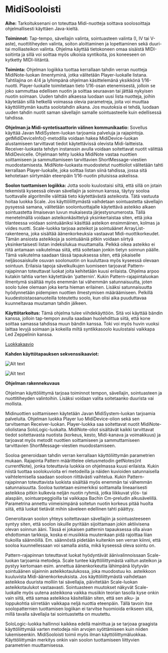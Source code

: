 # MidiSooloisti

**Aihe:** Tarkoituksenani on toteuttaa Midi-nuotteja soittava soolosoittaja ohjelmallisesti käyttäen Java-kieltä.

**Toiminnot:** Tap-tempo, sävellajin valinta, sointuasteen valinta (I, IV tai V-aste), nuottitiheyden valinta, soiton aloittaminen ja lopettaminen sekä duuri- tai molliasteikon valinta. Ohjelma käyttää tietokoneen omaa sisäistä MIDI-soitinta ja sillä voi soittaa myös ulkoisia syntikoita, jos koneeseen on kytketty MIDI-liitäntä.

**Toiminta:** Ohjelman logiikka tuottaa kerrallaan tahdin verran nuotteja MidiNote-luokan ilmentyminä, jotka välitetään Player-luokalle listana. Tahtilajina on 4/4 ja lyhimpänä ohjelman käsittelemänä yksikkönä 1/16-nuotti. Player-luokalle toimitetaan tieto 1/16-osan etenemisestä, jolloin se joko sammuttaa edellisen nuotin ja soittaa seuraavan tai jättää nykyisen nuotin soimaan.
Uuden tahdin alkaessa luodaan uusi lista nuotteja, joihin käytetään sillä hetkellä voimassa olevia parametreja, joita voi muuttaa käyttöliittymän kautta soolotahdin aikana. Jos muutoksia ei tehdä, luodaan uuden tahdin nuotit saman sävellajin samalle sointuasteelle kuin edellisessä tahdissa.

**Ohjelman ja Midi-syntetisaattorin välinen kommunikaatio:** Sovellus käyttää Javan MidiSystem-luokan tarjoamia palveluja ja rajapintoja. getMidiDeviceInfo()-metodilla voidaan hakea MidiDevice-luokan alustamiseen tarvittavat tiedot käytettävissä olevista Midi-laitteista. Receiver-luokasta tehdyn instanssin avulla voidaan soitettavat nuotit välittää MidiDevicelle.
Ohjelmaan tehty luokka MidiNote vastaa nuottien soittamiseen ja sammuttamiseen tarvittavien ShortMessage-viestien muodostamisesta. MidiNote-luokasta muodostetut nuottioliot välitetään tahti kerrallaan Player-luokalle, joka soittaa listan siinä tahdissa, jossa sitä kehotetaan siirtymään eteenpäin 1/16-nuotin pituisissa askelissa.

**Soolon tuottamisen logiikka:** Jotta soolo kuulostaisi siltä, että sillä on jotain tekemistä kyseessä olevan sävellajin ja soinnun kanssa, täytyy sooloa tuottavalle algoritmille välittää tieto käytettävästä asteikosta. Tätä vastuuta hoitaa luokka Scale. Jos käyttöliittymästä vaihdetaan sointuastetta sävellajin pysyessä samana, välitetään soolontuottajalle käytettävä asteikko alkaen sointuastetta ilmaisevan luvun mukaisesta järjestysnumerosta. Tällä menetelmällä voidaan asteikonkäsittelyä yksinkertaistaa siten, että joka tilanteessa voidaan sointuääniksi käsittää asteikon ensimmäinen, kolmas ja viides nuotti. Scale-luokka tarjoaa asteikot ja sointuäänet ArrayList-rakenteena, joka sisältää äänenkorkeuksia vastaavat Midi-nuottikorkeudet. Tämän ansiosta asteikkoja ja sointuääniä pitkin voidaan siirtyä yksinkertaisesti listan indeksilukua muuttamalla. Pelkkä oikea asteikko ei riitä antamaan vaikutelmaa siitä, että soitetaan jonkin tietyn soinnun päälle. Tämä vaikutelma saadaan tässä tapauksessa siten, että jokaiselle neljäsosaiskulle osuvan soolonuotin on kuuluttava myös kyseessä olevaan sointuun. Erilaisia tapoja sävelkulkujen luomiseen tarjoavat Pattern-rajapinnan toteuttavat luokat joita kehitetään kuusi erilaista. Ohjelma arpoo kutakin tahtia varten käytettävän 'patternin'. Kukin Pattern-rajapintaluokan ilmentymä sisältää myös enemmän tai vähemmän satunnaisuutta, joten soolo tulee olemaan joka kerta hieman erilainen. Lisäksi satunnaisuutta hyödynnetään pidempien nuottien ilmestymisen määräämiseen. Pelkillä kuudestoistaosanuoteilla toteutettu soolo, kun olisi aika puuduttavaa kuunneltavaa muutaman tahdin jälkeen.

**Käyttötarkoitus:** Tämä ohjelma tulee viihdekäyttöön. Sitä voi käyttää bändin kanssa, jolloin tap-tempon avulla saadaan huolehdittua siitä, että kone soittaa samassa tahdissa muun bändin kanssa. Toki voi myös huvin vuoksi laittaa levyjä soimaan ja kokeilla miltä syntikkasoolo kuulostaisi vaikkapa Led Zeppelinin kanssa.

[Luokkakaavio](./luokkakaavio.pdf)


**Kahden käyttötapauksen sekvenssikaaviot:**

![Alt text](./Sekvenssikaavio1.png "Sekvenssikaavio 1")


![Alt text](./Sekvenssikaavio2.png "Sekvenssikaavio 2")


**Ohjelman rakennekuvaus**

Ohjelman käyttöliittymä tarjoaa toiminnot tempon, sävellajin, sointuasteen ja nuottitiheyden valintoihin. Lisäksi voidaan valita soitetaanko duurista vai mollista.

Midinuottien soittamiseen käytetään Javan MidiSystem-luokan tarjoamia palveluita. Ohjelman luokka Player luo MidiDevice-olion sekä sen tarvitseman Receiver-luokan. Player-luokka saa soitettavat nuotit MidiNote-oliolistana SoloLogic-luokalta. MidiNote-oliot sisältävät kaikki tarvittavat tiedot soitettavasta nuotista (korkeus, kesto, Midi-kanava ja voimakkuus) ja tarjoavat myös metodit nuottien soittamiseen ja sammuttamiseen tarvittavien ShortMessage-viestien muodostamiseen.

Sooloa generoidaan tahdin verran kerrallaan käyttöliittymän parametrien mukaan. Rajapinta Pattern määrittelee oletusmetodin getNotes(int currentNote), jonka toteuttavia luokkia on ohjelmassa kuusi erilaista. Kukin niistä tuottaa soolokuvioita eri metodeilla ja näiden kuvioiden satunnaisella vaihtelemisella saadaan sooloon riittävästi vaihtelua. Kukin Pattern-rajapinnan toteuttavista luokista sisältää myös enemmän tai vähemmän satunnaisuutta. Sooloa tuotetaan esimerkiksi soittamalla lineaarisesti asteikkoa pitkin kulkevia neljän nuotin ryhmiä, jotka liikkuvat ylös- tai alaspäin, sointuarpeggioilla tai vaikkapa Bachin Cm-preludin alkusävelillä. Parametrina annettu viimeisimpänä soitetun nuotin korkeus pitää huolta siitä, että luokat tietävät mihin säveleen edellinen tahti päättyy.

Generoitavan soolon yhteys soitettavaan sävellajiin ja sointuasteeseen syntyy siten, että soolon iskuille pyritään sijoittamaan jokin aktiivisena olevan soinnun ääni. Tässä ei jokaisen patternin tapauksessa olla aivan ehdottoman tarkkoja, koska ei musiikkia muutenkaan pidä rajoittaa liian tiukoilla säännöillä. Em. säännöstä pidetään kuitenkin sen verran kiinni, että sooloa kuunnellessaan voi samalla aistia, mikä kyseessä oleva sointu on.

Pattern-rajapinnan toteuttavat luokat hyödyntävät äänivalinnoissaan Scale-luokan tarjoamia metodeja. Scale tuntee käyttöliittymästä valitun asteikon ja pystyy kertomaan esim. annettua äänenkorkeutta lähimpänä löytyvän sointuäänen sijainnin asteikkotaulukossa, joka muodostuu ko. asteikkoon kuuluvista Midi-äänenkorkeuksista. Jos käyttöliittymästä vaihdetaan asteikkoa duurista molliin tai sävellajia, päivitetään Scale-luokan asteikkotaulukot vastaavasti. Sointuasteen muutokset näkyvät Scale-luokalle myös uutena asteikkona vaikka musiikin teorian tasolla kyse onkin vain siitä, että samaa asteikkoa käsitellään siten, että sen alku- ja loppukohtia siirretään vaikkapa neljä nuottia eteenpäin. Tällä tavoin itse soolopatternien tuottamisen logiikan ei tarvitse huomioida erikseen sitä, millä tavalla sävellajia tai sointuastetta on muutettu.

SoloLogic-luokka hallinnoi kaikkea edellä mainittua ja se tarjoaa graagista käyttöliittymää varten metodeja niin arvojen syöttämiseen kuin niiden lukemiseenkin. MidiSooloisti toimii myös ilman käyttöliittymäluokkaa. Käyttöliittymän merkitys onkin vain soolon tuottamiseen liittyvien parametrien muuttamisessa.
